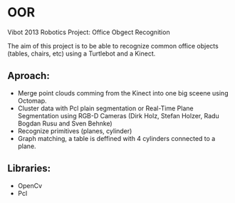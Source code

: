 OOR
===

Vibot 2013 Robotics Project: Office Obgect Recognition

The aim of this project is to be able to recognize common office objects (tables, chairs, etc) using a Turtlebot and a Kinect.

Aproach:
--------
- Merge point clouds comming from the Kinect into one big sceene using Octomap.
- Cluster data with Pcl plain segmentation or Real-Time Plane Segmentation using RGB-D Cameras (Dirk Holz, Stefan Holzer, Radu Bogdan Rusu and Sven Behnke)
- Recognize primitives (planes, cylinder)
- Graph matching, a table is deffined with 4 cylinders connected to a plane.


Libraries:
---------
- OpenCv
- Pcl

